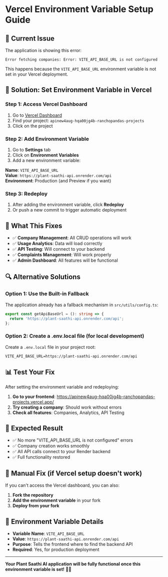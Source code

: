 # Vercel Environment Variable Setup Guide

## 🚨 Current Issue
The application is showing this error:
```
Error fetching companies: Error: VITE_API_BASE_URL is not configured
```

This happens because the `VITE_API_BASE_URL` environment variable is not set in your Vercel deployment.

## 🔧 Solution: Set Environment Variable in Vercel

### Step 1: Access Vercel Dashboard
1. Go to [Vercel Dashboard](https://vercel.com/dashboard)
2. Find your project: `apinew4aug-hqa00jg4b-ranchopandas-projects`
3. Click on the project

### Step 2: Add Environment Variable
1. Go to **Settings** tab
2. Click on **Environment Variables**
3. Add a new environment variable:

**Name**: `VITE_API_BASE_URL`  
**Value**: `https://plant-saathi-api.onrender.com/api`  
**Environment**: Production (and Preview if you want)

### Step 3: Redeploy
1. After adding the environment variable, click **Redeploy**
2. Or push a new commit to trigger automatic deployment

## 🎯 What This Fixes

- ✅ **Company Management**: All CRUD operations will work
- ✅ **Usage Analytics**: Data will load correctly
- ✅ **API Testing**: Will connect to your backend
- ✅ **Complaints Management**: Will work properly
- ✅ **Admin Dashboard**: All features will be functional

## 🔍 Alternative Solutions

### Option 1: Use the Built-in Fallback
The application already has a fallback mechanism in `src/utils/config.ts`:
```typescript
export const getApiBaseUrl = (): string => {
  return 'https://plant-saathi-api.onrender.com/api';
};
```

### Option 2: Create a .env.local file (for local development)
Create a `.env.local` file in your project root:
```
VITE_API_BASE_URL=https://plant-saathi-api.onrender.com/api
```

## 📊 Test Your Fix

After setting the environment variable and redeploying:

1. **Go to your frontend**: https://apinew4aug-hqa00jg4b-ranchopandas-projects.vercel.app/
2. **Try creating a company**: Should work without errors
3. **Check all features**: Companies, Analytics, API Testing

## 🎉 Expected Result

- ✅ No more "VITE_API_BASE_URL is not configured" errors
- ✅ Company creation works smoothly
- ✅ All API calls connect to your Render backend
- ✅ Full functionality restored

## 🔧 Manual Fix (if Vercel setup doesn't work)

If you can't access the Vercel dashboard, you can also:

1. **Fork the repository**
2. **Add the environment variable** in your fork
3. **Deploy from your fork**

## 📝 Environment Variable Details

- **Variable Name**: `VITE_API_BASE_URL`
- **Value**: `https://plant-saathi-api.onrender.com/api`
- **Purpose**: Tells the frontend where to find the backend API
- **Required**: Yes, for production deployment

---

**Your Plant Saathi AI application will be fully functional once this environment variable is set!** 🌱✨ 
